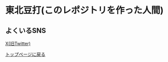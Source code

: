 # 東北豆打(このレポジトリを作った人間)

## よくいるSNS

[X(旧Twitter)](https://x.com/Tohoku_Zunda)


[トップページに戻る](../../../README.md)
